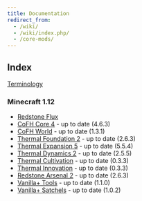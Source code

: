 ```yaml
---
title: Documentation
redirect_from:
  - /wiki/
  - /wiki/index.php/
  - /core-mods/
---
```


Index
-----

[Terminology](/docs/terminology/)

<!-- Arrow symbol: → -->

### Minecraft 1.12
* [Redstone Flux](/docs/redstone-flux/)
* [CoFH Core 4](/docs/cofh-core-4/) - <span class="uk-text-small uk-text-success">up to date (4.6.3)</span>
* [CoFH World](/docs/cofh-world/) - <span class="uk-text-small uk-text-success">up to date (1.3.1)</span>
* [Thermal Foundation 2](/docs/thermal-foundation-2/) - <span class="uk-text-small uk-text-success">up to date (2.6.3)</span>
* [Thermal Expansion 5](/docs/thermal-expansion-5/) - <span class="uk-text-small uk-text-success">up to date (5.5.4)</span>
* [Thermal Dynamics 2](/docs/thermal-dynamics-2/) - <span class="uk-text-small uk-text-success">up to date (2.5.5)</span>
* [Thermal Cultivation](/docs/thermal-cultivation/) - <span class="uk-text-small uk-text-success">up to date (0.3.3)</span>
* [Thermal Innovation](/docs/thermal-innovation/) - <span class="uk-text-small uk-text-success">up to date (0.3.3)</span>
* [Redstone Arsenal 2](/docs/redstone-arsenal/) - <span class="uk-text-small uk-text-success">up to date (2.6.3)</span>
* [Vanilla+ Tools](/docs/vanillaplus-tools/) - <span class="uk-text-small uk-text-success">up to date (1.1.0)</span>
* [Vanilla+ Satchels](/docs/vanillaplus-satchels/) - <span class="uk-text-small uk-text-success">up to date (1.0.2)</span>

<!--
### Minecraft 1.7
* [CoFH Core 3](/docs/cofh-core-3/)
* [Thermal Foundation 1](/docs/thermal-foundation-1/)
* [Thermal Expansion 4](/docs/thermal-expansion-4/)
* [Thermal Dynamics 1](/docs/thermal-dynamics-1/)
* [Redstone Arsenal 1.1](/docs/redstone-arsenal-1.1/)
* [MineFactory Reloaded 2.8](/docs/minefactory-reloaded-2.8/)
* [Nether Ores 2.3](/docs/nether-ores-2.3/)

### Minecraft 1.6
* [CoFH Core 2](/docs/cofh-core-2/)
* [Thermal Expansion 3](/docs/thermal-expansion-3/)
* [Redstone Arsenal 1.0](/docs/redstone-arsenal-1.0/)
* [MineFactory Reloaded 2.7](/docs/minefactory-reloaded-2.7/)
* [Nether Ores 2.2](/docs/nether-ores-2.2/)
-->
